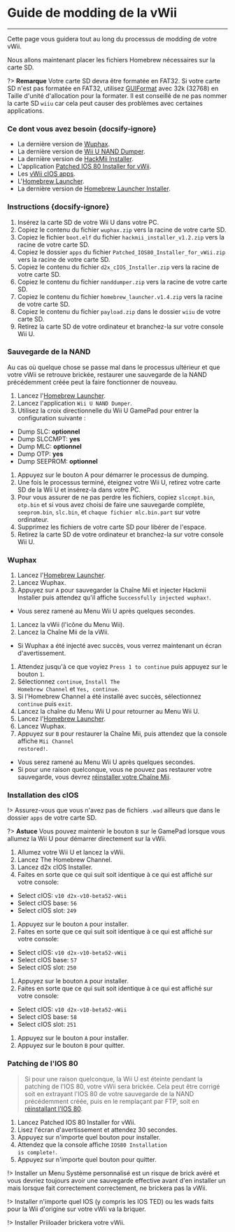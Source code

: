 # Guide de modding de la vWii
---
Cette page vous guidera tout au long du processus de modding de votre vWii.

Nous allons maintenant placer les fichiers Homebrew nécessaires sur la carte SD.

?> **Remarque** Votre carte SD devra être formatée en FAT32. Si votre carte SD n'est pas formatée en FAT32, utilisez [GUIFormat](http://ridgecrop.co.uk/index.htm?guiformat.htm) avec 32k (32768) en Taille d'unité d'allocation pour la formater. Il est conseillé de ne pas nommer la carte SD `wiiu` car cela peut causer des problèmes avec certaines applications.

### Ce dont vous avez besoin {docsify-ignore}

- La dernière version de [Wuphax](https://wiiubru.com/appstore/zips/wuphax.zip).
- La dernière version de [Wii U NAND Dumper](https://github.com/koolkdev/wiiu-nanddumper/releases/latest).
- La dernière version de [HackMii Installer](https://bootmii.org/download/).
- L'application <a href="docs/files/Patched_IOS80_Installer_for_vWii.zip" download>Patched IOS 80 Installer for vWii</a>.
- Les <a href ="docs/files/d2x_cIOS_Installer.zip" download>vWii cIOS apps</a>.
- L'[Homebrew Launcher](https://github.com/dimok789/homebrew_launcher/releases/download/1.4/homebrew_launcher.v1.4.zip).
- La dernière version de [Homebrew Launcher Installer](https://github.com/wiiu-env/homebrew_launcher_installer/releases/download/v1.4/payload.zip).

### Instructions {docsify-ignore}

1. Insérez la carte SD de votre Wii U dans votre PC.
1. Copiez le contenu du fichier `wuphax.zip` vers la racine de votre carte SD.
1. Copiez le fichier `boot.elf` du fichier <code>hackmii_<wbr>installer_<wbr>v1.2<wbr>.zip</code> vers la racine de votre carte SD.
1. Copiez le dossier `apps` du fichier <code>Patched_<wbr>IOS80_<wbr>Installer_<wbr>for_<wbr>vWii<wbr>.zip</code> vers la racine de votre carte SD.
1. Copiez le contenu du fichier <code>d2x_<wbr>cIOS_<wbr>Installer<wbr>.zip</code> vers la racine de votre carte SD.
1. Copiez le contenu du fichier `nanddumper.zip` vers la racine de votre carte SD.
1. Copiez le contenu du fichier <code>homebrew_<wbr>launcher.<wbr>v1.4.zip</code> vers la racine de votre carte SD.
1. Copiez le contenu du fichier `payload.zip` dans le dossier `wiiu` de votre carte SD.
1. Retirez la carte SD de votre ordinateur et branchez-la sur votre console Wii U.

### Sauvegarde de la NAND

Au cas où quelque chose se passe mal dans le processus ultérieur et que votre vWii se retrouve brickée, restaurer une sauvegarde de la NAND précédemment créée peut la faire fonctionner de nouveau.

1. Lancez l'[Homebrew Launcher](vwii/browser-exploit).
1. Lancez l'application `Wii U NAND Dumper`.
1. Utilisez la croix directionnelle du Wii U GamePad pour entrer la configuration suivante :
 - Dump SLC: **optionnel**
 - Dump SLCCMPT: **yes**
 - Dump MLC: **optionnel**
 - Dump OTP: **yes**
 - Dump SEEPROM: **optionnel**
1. Appuyez sur le bouton A pour démarrer le processus de dumping.
1. Une fois le processus terminé, éteignez votre Wii U, retirez votre carte SD de la Wii U et insérez-la dans votre PC.
1. Pour vous assurer de ne pas perdre les fichiers, copiez `slccmpt.bin`, `otp.bin` et si vous avez choisi de faire une sauvegarde complète, `seeprom.bin`, `slc.bin`, et `chaque fichier mlc.bin.part` sur votre ordinateur.
1. Supprimez les fichiers de votre carte SD pour libérer de l'espace.
1. Retirez la carte SD de votre ordinateur et branchez-la sur votre console Wii U.

### Wuphax

1. Lancez l'[Homebrew Launcher](vwii/browser-exploit).
1. Lancez Wuphax.
1. Appuyez sur `A` pour sauvegarder la Chaîne Mii et injecter Hackmii Installer puis attendez qu'il affiche <code>Successfully <wbr>injected <wbr>wuphax!</code>.
 - Vous serez ramené au Menu Wii U après quelques secondes.
1. Lancez la vWii (l'icône du Menu Wii).
1. Lancez la Chaîne Mii de la vWii.
 - Si Wuphax a été injecté avec succès, vous verrez maintenant un écran d'avertissement.
1. Attendez jusqu'à ce que voyiez `Press 1 to continue` puis appuyez sur le bouton `1`.
1. Sélectionnez `continue`, <code>Install <wbr>The <wbr>Homebrew <wbr>Channel</code> et `Yes, continue`.
1. Si l'Homebrew Channel a été installé avec succès, sélectionnez `continue` puis `exit`.
1. Lancez la chaîne du Menu Wii U pour retourner au Menu Wii U.
1. Lancez l'[Homebrew Launcher](vwii/browser-exploit).
1. Lancez Wuphax.
1. Appuyez sur `B` pour restaurer la Chaîne Mii, puis attendez que la console affiche <code>Mii <wbr>Channel <wbr>restored!</code>.
 - Vous serez ramené au Menu Wii U après quelques secondes.
 - Si pour une raison quelconque, vous ne pouvez pas restaurer votre sauvegarde, vous devrez [réinstaller votre Chaîne Mii](recover-vwii-ioses-channels).

### Installation des cIOS

!> Assurez-vous que vous n'avez pas de fichiers `.wad` ailleurs que dans le dossier `apps` de votre carte SD.

?> **Astuce** Vous pouvez maintenir le bouton `B` sur le GamePad lorsque vous allumez la Wii U pour démarrer directement sur la vWii.

1. Allumez votre Wii U et lancez la vWii.
1. Lancez The Homebrew Channel.
1. Lancez d2x cIOS Installer.
1. Faites en sorte que ce qui suit soit identique à ce qui est affiché sur votre console:
 - Select cIOS: `v10 d2x-v10-beta52-vWii`
 - Select cIOS base: `56`
 - Select cIOS slot: `249`
1. Appuyez sur le bouton `A` pour installer.
1. Faites en sorte que ce qui suit soit identique à ce qui est affiché sur votre console:
 - Select cIOS: `v10 d2x-v10-beta52-vWii`
 - Select cIOS base: `57`
 - Select cIOS slot: `250`
1. Appuyez sur le bouton `A` pour installer.
1. Faites en sorte que ce qui suit soit identique à ce qui est affiché sur votre console:
 - Select cIOS: `v10 d2x-v10-beta52-vWii`
 - Select cIOS base: `58`
 - Select cIOS slot: `251`
1. Appuyez sur le bouton `A` pour installer.
1. Appuyez sur le bouton `B` pour quitter.

### Patching de l'IOS 80

> Si pour une raison quelconque, la Wii U est éteinte pendant la patching de l'IOS 80, votre vWii sera brickée. Cela peut être corrigé soit en extrayant l'IOS 80 de votre sauvegarde de la NAND précédemment créée, puis en le remplaçant par FTP, soit en [réinstallant l'IOS 80](recover-vwii-ioses-channels).

1. Lancez Patched IOS 80 Installer for vWii.
1. Lisez l'écran d'avertissement et attendez 30 secondes.
1. Appuyez sur n'importe quel bouton pour installer.
1. Attendez que la console affiche <code>IOS80 <wbr>Installation <wbr>is <wbr>complete!</code>.
1. Appuyez sur n'importe quel bouton pour quitter.

!> Installer un Menu Système personnalisé est un risque de brick avéré et vous devriez toujours avoir une sauvegarde effective avant d'en installer un mais lorsque fait correctement correctement, ne brickera pas la vWii.

!> Installer n'importe quel IOS (y compris les IOS TED) ou les wads faits pour la Wii d'origine sur votre vWii va la briquer.

!> Installer Priiloader brickera votre vWii.

